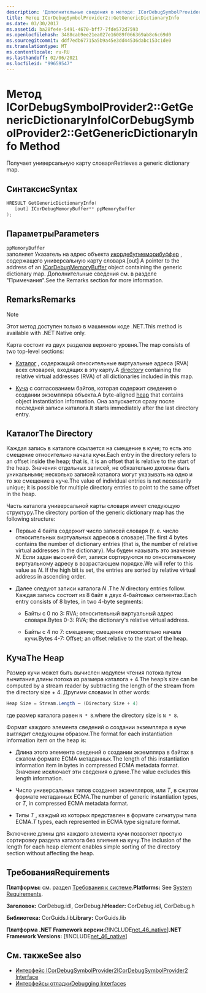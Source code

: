 ```yaml
---
description: 'Дополнительные сведения о методе: ICorDebugSymbolProvider2:: Жетженерикдиктионаринфо'
title: Метод ICorDebugSymbolProvider2::GetGenericDictionaryInfo
ms.date: 03/30/2017
ms.assetid: ba28fe4e-5491-4670-bff7-7fde572d7593
ms.openlocfilehash: 3488cab9ee21ea027e16089f066369ab8c6c69d0
ms.sourcegitcommit: ddf7edb67715a5b9a45e3dd44536dabc153c1de0
ms.translationtype: MT
ms.contentlocale: ru-RU
ms.lasthandoff: 02/06/2021
ms.locfileid: "99659547"
---
```

# <a name="icordebugsymbolprovider2getgenericdictionaryinfo-method"></a><span data-ttu-id="5fd38-103">Метод ICorDebugSymbolProvider2::GetGenericDictionaryInfo</span><span class="sxs-lookup"><span data-stu-id="5fd38-103">ICorDebugSymbolProvider2::GetGenericDictionaryInfo Method</span></span>

<span data-ttu-id="5fd38-104">Получает универсальную карту словаря</span><span class="sxs-lookup"><span data-stu-id="5fd38-104">Retrieves a generic dictionary map.</span></span>

## <a name="syntax"></a><span data-ttu-id="5fd38-105">Синтаксис</span><span class="sxs-lookup"><span data-stu-id="5fd38-105">Syntax</span></span>

```cpp
HRESULT GetGenericDictionaryInfo(
   [out] ICorDebugMemoryBuffer** ppMemoryBuffer
);
```

## <a name="parameters"></a><span data-ttu-id="5fd38-106">Параметры</span><span class="sxs-lookup"><span data-stu-id="5fd38-106">Parameters</span></span>

`ppMemoryBuffer`\
<span data-ttu-id="5fd38-107">заполняет Указатель на адрес объекта [икордебугмеморибуффер](icordebugmemorybuffer-interface.md) , содержащего универсальную карту словаря.</span><span class="sxs-lookup"><span data-stu-id="5fd38-107">[out] A pointer to the address of an [ICorDebugMemoryBuffer](icordebugmemorybuffer-interface.md) object containing the generic dictionary map.</span></span> <span data-ttu-id="5fd38-108">Дополнительные сведения см. в разделе "Примечания".</span><span class="sxs-lookup"><span data-stu-id="5fd38-108">See the Remarks section for more information.</span></span>

## <a name="remarks"></a><span data-ttu-id="5fd38-109">Remarks</span><span class="sxs-lookup"><span data-stu-id="5fd38-109">Remarks</span></span>

> [!NOTE]
> <span data-ttu-id="5fd38-110">Этот метод доступен только в машинном коде .NET.</span><span class="sxs-lookup"><span data-stu-id="5fd38-110">This method is available with .NET Native only.</span></span>

<span data-ttu-id="5fd38-111">Карта состоит из двух разделов верхнего уровня.</span><span class="sxs-lookup"><span data-stu-id="5fd38-111">The map consists of two top-level sections:</span></span>

- <span data-ttu-id="5fd38-112">[Каталог](#Directory) , содержащий относительные виртуальные адреса (RVA) всех словарей, входящих в эту карту.</span><span class="sxs-lookup"><span data-stu-id="5fd38-112">A [directory](#Directory) containing the relative virtual addresses (RVA) of all dictionaries included in this map.</span></span>

- <span data-ttu-id="5fd38-113">[Куча](#Heap) с согласованием байтов, которая содержит сведения о создании экземпляра объекта.</span><span class="sxs-lookup"><span data-stu-id="5fd38-113">A byte-aligned [heap](#Heap) that contains object instantiation information.</span></span> <span data-ttu-id="5fd38-114">Она запускается сразу после последней записи каталога.</span><span class="sxs-lookup"><span data-stu-id="5fd38-114">It starts immediately after the last directory entry.</span></span>

<a name="Directory"></a>

## <a name="the-directory"></a><span data-ttu-id="5fd38-115">Каталог</span><span class="sxs-lookup"><span data-stu-id="5fd38-115">The Directory</span></span>

<span data-ttu-id="5fd38-116">Каждая запись в каталоге ссылается на смещение в куче; то есть это смещение относительно начала кучи.</span><span class="sxs-lookup"><span data-stu-id="5fd38-116">Each entry in the directory refers to an offset inside the heap; that is, it is an offset that is relative to the start of the heap.</span></span> <span data-ttu-id="5fd38-117">Значения отдельных записей, не обязательно должны быть уникальными; несколько записей каталога могут указывать на одно и то же смещение в куче.</span><span class="sxs-lookup"><span data-stu-id="5fd38-117">The value of individual entries is not necessarily unique; it is possible for multiple directory entries to point to the same offset in the heap.</span></span>

<span data-ttu-id="5fd38-118">Часть каталога универсальной карты словаря имеет следующую структуру.</span><span class="sxs-lookup"><span data-stu-id="5fd38-118">The directory portion of the generic dictionary map has the following structure:</span></span>

- <span data-ttu-id="5fd38-119">Первые 4 байта содержит число записей словаря (т. е. число относительных виртуальных адресов в словаре).</span><span class="sxs-lookup"><span data-stu-id="5fd38-119">The first 4 bytes contains the number of dictionary entries (that is, the number of relative virtual addresses in the dictionary).</span></span> <span data-ttu-id="5fd38-120">Мы будем называть это значение *N*. Если задан высокий бит, записи сортируются по относительному виртуальному адресу в возрастающем порядке.</span><span class="sxs-lookup"><span data-stu-id="5fd38-120">We will refer to this value as *N*. If the high bit is set, the entries are sorted by relative virtual address in ascending order.</span></span>

- <span data-ttu-id="5fd38-121">Далее следуют записи каталога *N* .</span><span class="sxs-lookup"><span data-stu-id="5fd38-121">The *N* directory entries follow.</span></span> <span data-ttu-id="5fd38-122">Каждая запись состоит из 8 байт в двух 4-байтовых сегментах.</span><span class="sxs-lookup"><span data-stu-id="5fd38-122">Each entry consists of 8 bytes, in two 4-byte segments:</span></span>

  - <span data-ttu-id="5fd38-123">Байты с 0 по 3: RVA; относительный виртуальный адрес словаря.</span><span class="sxs-lookup"><span data-stu-id="5fd38-123">Bytes 0-3: RVA; the dictionary's relative virtual address.</span></span>

  - <span data-ttu-id="5fd38-124">Байты с 4 по 7: смещение; смещение относительно начала кучи.</span><span class="sxs-lookup"><span data-stu-id="5fd38-124">Bytes 4-7: Offset; an offset relative to the start of the heap.</span></span>

<a name="Heap"></a>

## <a name="the-heap"></a><span data-ttu-id="5fd38-125">Куча</span><span class="sxs-lookup"><span data-stu-id="5fd38-125">The Heap</span></span>

<span data-ttu-id="5fd38-126">Размер кучи может быть вычислен модулем чтения потока путем вычитания длины потока из размера каталога + 4.</span><span class="sxs-lookup"><span data-stu-id="5fd38-126">The heap’s size can be computed by a stream reader by subtracting the length of the stream from the directory size + 4.</span></span> <span data-ttu-id="5fd38-127">Другими словами:</span><span class="sxs-lookup"><span data-stu-id="5fd38-127">In other words:</span></span>

```csharp
Heap Size = Stream.Length – (Directory Size + 4)
```

<span data-ttu-id="5fd38-128">где размер каталога равен `N * 8`.</span><span class="sxs-lookup"><span data-stu-id="5fd38-128">where the directory size is `N * 8`.</span></span>

<span data-ttu-id="5fd38-129">Формат каждого элемента сведений о создании экземпляра в куче выглядит следующим образом.</span><span class="sxs-lookup"><span data-stu-id="5fd38-129">The format for each instantiation information item on the heap is:</span></span>

- <span data-ttu-id="5fd38-130">Длина этого элемента сведений о создании экземпляра в байтах в сжатом формате ECMA метаданных.</span><span class="sxs-lookup"><span data-stu-id="5fd38-130">The length of this instantiation information item in bytes in compressed ECMA metadata format.</span></span> <span data-ttu-id="5fd38-131">Значение исключает эти сведения о длине.</span><span class="sxs-lookup"><span data-stu-id="5fd38-131">The value excludes this length information.</span></span>

- <span data-ttu-id="5fd38-132">Число универсальных типов создания экземпляров, или *T*, в сжатом формате метаданных ECMA.</span><span class="sxs-lookup"><span data-stu-id="5fd38-132">The number of generic instantiation types, or *T*, in compressed ECMA metadata format.</span></span>

- <span data-ttu-id="5fd38-133">Типы *T* , каждый из которых представлен в формате сигнатуры типа ECMA.</span><span class="sxs-lookup"><span data-stu-id="5fd38-133">*T* types, each represented in ECMA type signature format.</span></span>

<span data-ttu-id="5fd38-134">Включение длины для каждого элемента кучи позволяет простую сортировку раздела каталога без влияния на кучу.</span><span class="sxs-lookup"><span data-stu-id="5fd38-134">The inclusion of the length for each heap element enables simple sorting of the directory section without affecting the heap.</span></span>

## <a name="requirements"></a><span data-ttu-id="5fd38-135">Требования</span><span class="sxs-lookup"><span data-stu-id="5fd38-135">Requirements</span></span>

<span data-ttu-id="5fd38-136">**Платформы:** см. раздел [Требования к системе](../../get-started/system-requirements.md).</span><span class="sxs-lookup"><span data-stu-id="5fd38-136">**Platforms:** See [System Requirements](../../get-started/system-requirements.md).</span></span>

<span data-ttu-id="5fd38-137">**Заголовок:** CorDebug.idl, CorDebug.h</span><span class="sxs-lookup"><span data-stu-id="5fd38-137">**Header:** CorDebug.idl, CorDebug.h</span></span>

<span data-ttu-id="5fd38-138">**Библиотека:** CorGuids.lib</span><span class="sxs-lookup"><span data-stu-id="5fd38-138">**Library:** CorGuids.lib</span></span>

<span data-ttu-id="5fd38-139">**Платформа .NET Framework версии:**[!INCLUDE[net_46_native](../../../../includes/net-46-native-md.md)]</span><span class="sxs-lookup"><span data-stu-id="5fd38-139">**.NET Framework Versions:** [!INCLUDE[net_46_native](../../../../includes/net-46-native-md.md)]</span></span>

## <a name="see-also"></a><span data-ttu-id="5fd38-140">См. также</span><span class="sxs-lookup"><span data-stu-id="5fd38-140">See also</span></span>

- [<span data-ttu-id="5fd38-141">Интерфейс ICorDebugSymbolProvider2</span><span class="sxs-lookup"><span data-stu-id="5fd38-141">ICorDebugSymbolProvider2 Interface</span></span>](icordebugsymbolprovider2-interface.md)
- [<span data-ttu-id="5fd38-142">Интерфейсы отладки</span><span class="sxs-lookup"><span data-stu-id="5fd38-142">Debugging Interfaces</span></span>](debugging-interfaces.md)
